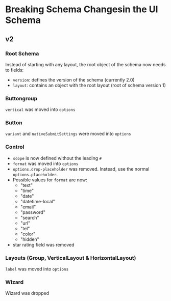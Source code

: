 # Breaking Schema Changesin the UI Schema
## v2
### Root Schema
Instead of starting with any layout, the root object of the schema now needs to fields:
- `version`: defines the version of the schema (currently 2.0)
- `layout`: contains an object with the root layout (root of schema version 1)
### Buttongroup
`vertical` was moved into `options`
### Button
`variant` and `nativeSubmitSettings` were moved into `options`
### Control
- `scope` is now defined without the leading `#`
- `format` was moved into `options`
- `options.drop-placeholder` was removed. Instead, use the normal `options.placeholder`.
- Possible values for `format` are now:
  - "text"
  - "time"
  - "date"
  - "datetime-local"
  - "email"
  - "password"
  - "search"
  - "url"
  - "tel"
  - "color"
  - "hidden"
- star rating field was removed
### Layouts (Group, VerticalLayout & HorizontalLayout)
`label` was moved into `options`
### Wizard
Wizard was dropped